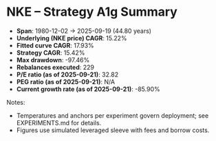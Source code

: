 # NKE – Strategy A1g Summary

- **Span**: 1980-12-02 → 2025-09-19 (44.80 years)
- **Underlying (NKE price) CAGR**: 15.22%
- **Fitted curve CAGR**: 17.93%
- **Strategy CAGR**: 15.42%
- **Max drawdown**: -97.46%
- **Rebalances executed**: 229
- **P/E ratio (as of 2025-09-21)**: 32.82
- **PEG ratio (as of 2025-09-21)**: N/A
- **Current growth rate (as of 2025-09-21)**: -85.90%

Notes:

- Temperatures and anchors per experiment govern deployment; see EXPERIMENTS.md for details.
- Figures use simulated leveraged sleeve with fees and borrow costs.

